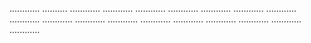 ............ ..........
............
............
............
............
............
............
............
............
............
............
............
............
............
............
............
............
............


